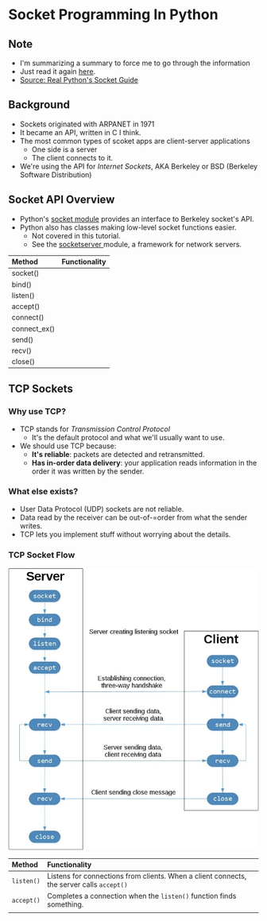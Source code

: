 # Socket Programming In Python

## Note

* I'm summarizing a summary to force me to go through the information
* Just read it again [here](https://realpython.com/python-sockets/). 
* [Source: Real Python's Socket Guide](https://realpython.com/python-sockets/)

## Background

* Sockets originated with ARPANET in 1971
* It became an API, written in C I think.
* The most common types of scoket apps are client-server applications
  * One side is a server
  * The client connects to it.
* We're using the API for _Internet Sockets_, AKA Berkeley or BSD \(Berkeley Software Distribution\)

## Socket API Overview

* Python's [socket module](https://docs.python.org/3/library/socket.html) provides an interface to Berkeley socket's API.
* Python also has classes making low-level socket functions easier.
  * Not covered in this tutorial.
  * See the [socketserver ](https://docs.python.org/3/library/socketserver.html)module, a framework for network servers.

| Method | Functionality |
| :--- | :--- |
| socket\(\) |  |
| bind\(\) |  |
| listen\(\) |  |
| accept\(\) |  |
| connect\(\) |  |
| connect\_ex\(\) |  |
| send\(\) |  |
| recv\(\) |  |
| close\(\) |  |

## TCP Sockets

### Why use TCP?

* TCP stands for _Transmission Control Protocol_
  * It's the default protocol and what we'll usually want to use.
* We should use TCP because:
  * **It's reliable**: packets are detected and retransmitted.
  * **Has in-order data delivery**: your application reads information in the order it was written by the sender.

### What else exists?

* User Data Protocol \(UDP\) sockets are not reliable.
* Data read by the receiver can be out-of-=order from what the sender writes.
* TCP lets you implement stuff without worrying about the details.

### TCP Socket Flow

![](../../.gitbook/assets/image%20%28205%29.png)

| Method | Functionality |
| :--- | :--- |
| `listen()` | Listens for connections from clients. When a client connects, the server calls `accept()` |
| `accept()` | Completes a connection when the `listen()` function finds something. |
|  |  |













